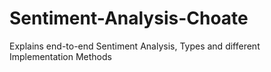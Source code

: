 # Sentiment-Analysis-Choate
Explains end-to-end Sentiment Analysis, Types and different Implementation Methods 
